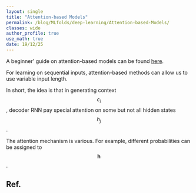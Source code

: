 ```yaml
---
layout: single
title: "Attention-based Models"
permalink: /blog/MLfolds/deep-learning/Attention-based-Models/
classes: wide
author_profile: true
use_math: true
date: 19/12/25
---
```



A beginner' guide on attention-based models can be found [here](https://krntneja.github.io/posts/2018/attention-based-models-1).

For learning on sequential inputs, attention-based methods can allow us to use variable input length.

In short, the idea is that in generating context $$c_i$$, decoder RNN pay special attention on some but not all hidden states $$h_j$$.

The attention mechanism is various. For example, different probabilities can be assigned to $$\textbf{h}$$.



## Ref.

